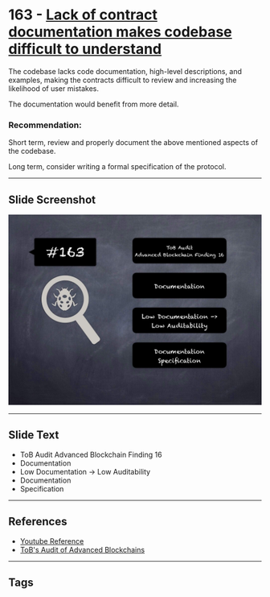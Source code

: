 
# 163 - [Lack of contract documentation makes codebase difficult to understand](./Lack%20of%20contract%20documentation%20makes%20codebase%20difficult%20to%20understand.md)

The codebase lacks code documentation, high-level descriptions, and examples, making the contracts difficult to review and increasing the likelihood of user mistakes. 

The documentation would benefit from more detail.

### Recommendation:
Short term, review and properly document the above mentioned aspects of the codebase. 

Long term, consider writing a formal specification of the protocol.
___
## Slide Screenshot
![163.jpg](../../images/8.%20Audit%20Findings%20201/163.jpg)
___
## Slide Text
- ToB Audit Advanced Blockchain Finding 16
- Documentation
- Low Documentation -> Low Auditability
- Documentation
- Specification
___
## References
- [Youtube Reference](https://youtu.be/poxzr4-srn0?t=92)
- [ToB's Audit of Advanced Blockchains](https://github.com/trailofbits/publications/blob/master/reviews/AdvancedBlockchain.pdf)
___
## Tags
